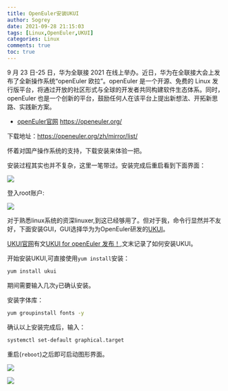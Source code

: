 ```yaml
---
title: OpenEuler安装UKUI
author: Sogrey
date: 2021-09-28 21:15:03
tags: [Linux,OpenEuler,UKUI]
categories: Linux
comments: true
toc: true
---
```


9 月 23 日-25 日，华为全联接 2021 在线上举办。近日，华为在全联接大会上发布了全新操作系统“openEuler 欧拉”。openEuler 是一个开源、免费的 Linux 发行版平台，将通过开放的社区形式与全球的开发者共同构建软件生态体系。同时，openEuler 也是一个创新的平台，鼓励任何人在该平台上提出新想法、开拓新思路、实践新方案。

<!--more-->

- [openEuler官网](https://openeuler.org/) https://openeuler.org/

下载地址：https://openeuler.org/zh/mirror/list/

怀着对国产操作系统的支持，下载安装来体验一把。

安装过程其实也并不复杂，这里一笔带过。安装完成后重启看到下面界面：

![](https://gitee.com/Sogrey/gitee-cdn/raw/master/imgs/openEuler-01.png)

登入root账户:

![](https://gitee.com/Sogrey/gitee-cdn/raw/master/imgs/openEuler-02.png)

对于熟悉linux系统的资深linuxer,到这已经够用了。但对于我，命令行显然并不友好，下面安装GUI，GUI选择华为为OpenEuler研发的[UKUI](https://www.ukui.org/index.php?lang=cn)。

[UKUI官网](https://www.ukui.org/index.php?lang=cn)有文[UKUI for openEuler 发布！](https://www.ukui.org/news/shownews.php?id=96&lang=cn),文末记录了如何安装UKUI。

开始安装UKUI,可直接使用`yum install`安装：

``` bash
yum install ukui
```

期间需要输入几次`y`已确认安装。

安装字体库：

``` bash
yum groupinstall fonts -y
```

确认以上安装完成后，输入：

``` bash
systemctl set-default graphical.target
```
重启(`reboot`)之后即可启动图形界面。

![](https://gitee.com/Sogrey/gitee-cdn/raw/master/imgs/openEuler-03.png)

![](https://gitee.com/Sogrey/gitee-cdn/raw/master/imgs/openEuler-04.png)